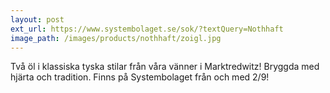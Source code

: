 ```yaml
---
layout: post
ext_url: https://www.systembolaget.se/sok/?textQuery=Nothhaft
image_path: /images/products/nothhaft/zoigl.jpg
---
```


Två öl i klassiska tyska stilar från våra vänner i Marktredwitz! Bryggda med hjärta och tradition. Finns på Systembolaget från och med 2/9!